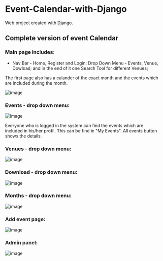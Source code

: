 # Event-Calendar-with-Django
Web project created with Django.

## Complete version of event Calendar

### Main page includes:

- Nav Bar - Home, Register and Login; Drop Down Menu - Events, Venue, Dowload; and in the end of it one Search Tool for different Venues;

The first page also has a calander of the exact month and the events which are included during the month.

![image](https://github.com/AlexanderBedrosyan/Event-Calendar-with-Django/assets/126572116/eb406490-e8d8-4d50-90f0-a8304e3fd7c8)

### Events - drop down menu:

![image](https://github.com/AlexanderBedrosyan/Event-Calendar-with-Django/assets/126572116/b8414aa6-0fea-4728-9788-7cf369532a28)

Everyone who is logged in the system can find the events which are included in his/her profil. This can be find in "My Events". All events button shows the details.

### Venues - drop down menu:

![image](https://github.com/AlexanderBedrosyan/Event-Calendar-with-Django/assets/126572116/42330d43-47f8-42b7-be01-72622e556229)

### Download - drop down menu:

![image](https://github.com/AlexanderBedrosyan/Event-Calendar-with-Django/assets/126572116/2ac07d76-5ccf-43a7-97c9-37cdf774bf9d)

### Months - drop down menu:

![image](https://github.com/AlexanderBedrosyan/Event-Calendar-with-Django/assets/126572116/ad38c404-c60d-40b3-981c-074709847ec9)

### Add event page:

![image](https://github.com/AlexanderBedrosyan/Event-Calendar-with-Django/assets/126572116/c8dcb9ea-27c4-4342-88d0-29699b93b9ab)

### Admin panel:

![image](https://github.com/AlexanderBedrosyan/Event-Calendar-with-Django/assets/126572116/3cd2bfe9-c064-416b-808c-193a2ccc77b9)
